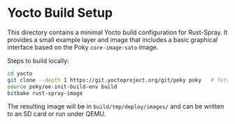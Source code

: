 # Yocto Build Setup

This directory contains a minimal Yocto build configuration for Rust-Spray.
It provides a small example layer and image that includes a basic graphical
interface based on the Poky `core-image-sato` image.

Steps to build locally:

```bash
cd yocto
git clone --depth 1 https://git.yoctoproject.org/git/poky poky   # fetch Poky if not using submodules
source poky/oe-init-build-env build
bitbake rust-spray-image
```

The resulting image will be in `build/tmp/deploy/images/` and can be
written to an SD card or run under QEMU.
